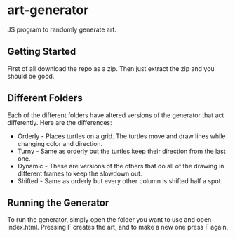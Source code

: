# art-generator
JS program to randomly generate art.

## Getting Started
First of all download the repo as a zip. Then just extract the zip and you should be good.

## Different Folders
Each of the different folders have altered versions of the generator that act differently. Here are the differences:
 * Orderly - Places turtles on a grid. The turtles move and draw lines while changing color and direction.
 * Turny - Same as orderly but the turtles keep their direction from the last one.
 * Dynamic - These are versions of the others that do all of the drawing in different frames to keep the slowdown out.
 * Shifted - Same as orderly but every other column is shifted half a spot.
 
## Running the Generator
To run the generator, simply open the folder you want to use and open index.html. Pressing F creates the art, and to make a new one press F again.
